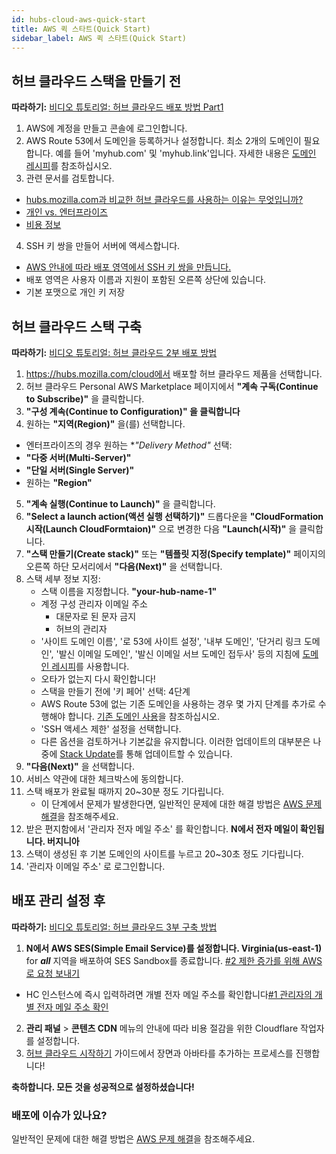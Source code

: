 ```yaml
---
id: hubs-cloud-aws-quick-start
title: AWS 퀵 스타트(Quick Start)
sidebar_label: AWS 퀵 스타트(Quick Start)
---
```


## 허브 클라우드 스택을 만들기 전

**따라하기:** [비디오 튜토리얼: 허브 클라우드 배포 방법 Part1](https://www.youtube.com/watch?v=2K7P8jFyHNc)

1. AWS에 계정을 만들고 콘솔에 로그인합니다.
2. AWS Route 53에서 도메인을 등록하거나 설정합니다. 최소 2개의 도메인이 필요합니다. 예를 들어 'myhub.com' 및 'myhub.link'입니다. 
   자세한 내용은 [도메인 레시피](hubs-cloud-aws-domain-recipes.md)를 참조하십시오.
3. 관련 문서를 검토합니다.
- [hubs.mozilla.com과 비교한 허브 클라우드를 사용하는 이유는 무엇입니까?](hubs-cloud-faq.md#why-use-hubs-cloud-vs-hubsmozillacom)
- [개인 vs. 엔터프라이즈](hubs-cloud-faq.md#personal-vs-enterprise)
- [비용 정보](hubs-cloud-aws-costs.md)
4. SSH 키 쌍을 만들어 서버에 액세스합니다.
- [AWS 안내에 따라 배포 영역에서 SSH 키 쌍을 만듭니다.](https://docs.aws.amazon.com/AWSEC2/latest/UserGuide/ec2-key-pairs.html#having-ec2-create-your-key-pair)
- 배포 영역은 사용자 이름과 지원이 포함된 오른쪽 상단에 있습니다.
- 기본 포맷으로 개인 키 저장

## 허브 클라우드 스택 구축

**따라하기:** [비디오 튜토리얼: 허브 클라우드 2부 배포 방법](https://www.youtube.com/watch?v=W0erzlDpo0U)

1. https://hubs.mozilla.com/cloud에서 배포할 허브 클라우드 제품을 선택합니다.
2. 허브 클라우드 Personal AWS Marketplace 페이지에서 **"계속 구독(Continue to Subscribe)"** 을 클릭합니다.
3. **"구성 계속(Continue to Configuration)" 을 클릭합니다**
4. 원하는 **"지역(Region)"** 을(를) 선택합니다.
- 엔터프라이즈의 경우 원하는 **"Delivery Method"* 선택:
- **"다중 서버(Multi-Server)"**
- **"단일 서버(Single Server)"**
- 원하는 **"Region"**
5. **"계속 실행(Continue to Launch)"** 을 클릭합니다.
6. **"Select a launch action(액션 실행 선택하기)"** 드롭다운을 **"CloudFormation 시작(Launch CloudFormtaion)"** 으로 변경한 다음 **"Launch(시작)"** 을 클릭합니다.
7. **"스택 만들기(Create stack)"** 또는 **"템플릿 지정(Specify template)"** 페이지의 오른쪽 하단 모서리에서 **"다음(Next)"** 을 선택합니다.
8. 스택 세부 정보 지정:
    - 스택 이름을 지정합니다. **"your-hub-name-1"**
    - 계정 구성 관리자 이메일 주소
        - 대문자로 된 문자 금지
        - 허브의 관리자
    - '사이트 도메인 이름', '로 53에 사이트 설정', '내부 도메인', '단거리 링크 도메인', '발신 이메일 도메인', '발신 이메일 서브 도메인 접두사' 등의 지침에 [도메인 레시피](hubs-cloud-aws-domain-recipes.md)를 사용합니다.
    - 오타가 없는지 다시 확인합니다!
    - 스택을 만들기 전에 '키 페어' 선택: 4단계
    - AWS Route 53에 없는 기존 도메인을 사용하는 경우 몇 가지 단계를 추가로 수행해야 합니다.
      [기존 도메인 사용](hubs-cloud-aws-existing-domain.md)을 참조하십시오.
    - 'SSH 액세스 제한' 설정을 선택합니다.
    - 다른 옵션을 검토하거나 기본값을 유지합니다.
      이러한 업데이트의 대부분은 나중에 [Stack Update](hubs-cloud-aws-updating-the-stack.md)를 통해 업데이트할 수 있습니다.
9. **"다음(Next)"** 을 선택합니다.
10. 서비스 약관에 대한 체크박스에 동의합니다.
11. 스택 배포가 완료될 때까지 20~30분 정도 기다립니다.
    - 이 단계에서 문제가 발생한다면, 일반적인 문제에 대한 해결 방법은 [AWS 문제 해결](hubs-cloud-aws-troubleshooting.md)을 참조해주세요.
12. 받은 편지함에서 '관리자 전자 메일 주소' 를 확인합니다. **N에서 전자 메일이 확인됩니다. 버지니아**
13. 스택이 생성된 후 기본 도메인의 사이트를 누르고 20~30초 정도 기다립니다.
14. '관리자 이메일 주소' 로 로그인합니다.

## 배포 관리 설정 후

**따라하기:** [비디오 튜토리얼: 허브 클라우드 3부 구축 방법](https://www.youtube.com/watch?v=nQ85L_EeJOk)

1. **N에서 AWS SES(Simple Email Service)를 설정합니다. Virginia(us-east-1)** for **_all_** 지역을 배포하여 SES Sandbox를 종료합니다.
   [#2 제한 증가를 위해 AWS로 요청 보내기](hubs-cloud-aws-troubleshooting.md#youre-in-the-aws-sandbox-and-people-dont-receive-magic-link-emails)
- HC 인스턴스에 즉시 입력하려면 개별 전자 메일 주소를 확인합니다[#1 관리자의 개별 전자 메일 주소 확인](hubs-cloud-aws-troubleshooting.md#youre-in-the-aws-sandbox-and-people-dont-receive-magic-link-emails)
2. **관리 패널** > **콘텐츠 CDN** 메뉴의 안내에 따라 비용 절감을 위한 Cloudflare 작업자를 설정합니다.
3. [허브 클라우드 시작하기](hubs-cloud-getting-started.md) 가이드에서 장면과 아바타를 추가하는 프로세스를 진행합니다!

**축하합니다. 모든 것을 성공적으로 설정하셨습니다!**

### 배포에 이슈가 있나요?

일반적인 문제에 대한 해결 방법은 [AWS 문제 해결](hubs-cloud-aws-troubleshooting.md)을 참조해주세요.